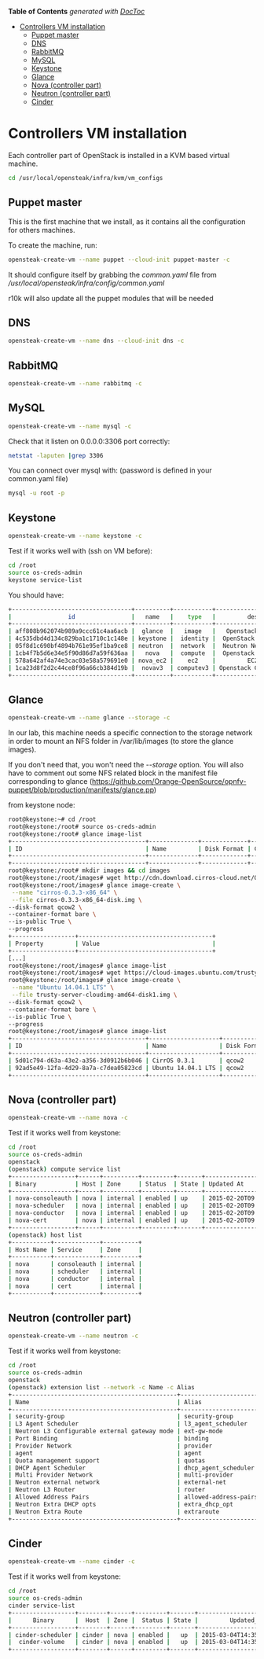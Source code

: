 **Table of Contents**  *generated with [DocToc](http://doctoc.herokuapp.com/)*

- [Controllers VM installation](#)
	- [Puppet master](#)
	- [DNS](#)
	- [RabbitMQ](#)
	- [MySQL](#)
	- [Keystone](#)
	- [Glance](#)
	- [Nova (controller part)](#)
	- [Neutron (controller part)](#)
	- [Cinder](#)

# Controllers VM installation

Each controller part of OpenStack is installed in a KVM based virtual machine.

```bash
cd /usr/local/opensteak/infra/kvm/vm_configs
```

## Puppet master

This is the first machine that we install, as it contains all the configuration for others machines.

To create the machine, run:

```bash
opensteak-create-vm --name puppet --cloud-init puppet-master -c
```

It should configure itself by grabbing the *common.yaml* file from */usr/local/opensteak/infra/config/common.yaml*

r10k will also update all the puppet modules that will be needed

## DNS

```bash
opensteak-create-vm --name dns --cloud-init dns -c
```

## RabbitMQ

```bash
opensteak-create-vm --name rabbitmq -c
```

## MySQL

```bash
opensteak-create-vm --name mysql -c
```

Check that it listen on 0.0.0.0:3306 port correctly:

```bash
netstat -laputen |grep 3306
```

You can connect over mysql with: (password is defined in your common.yaml file)

```bash
mysql -u root -p
```

## Keystone

```bash
opensteak-create-vm --name keystone -c
```

Test if it works well with (ssh on VM before):

```bash
cd /root
source os-creds-admin
keystone service-list
```

You should have:

```bash
+----------------------------------+----------+-----------+------------------------------+
|                id                |   name   |    type   |         description          |
+----------------------------------+----------+-----------+------------------------------+
| aff808b962074b989a9ccc61c4aa6acb |  glance  |   image   |   Openstack Image Service    |
| 4c535dbd4d134c829ba1c1710c1c148e | keystone |  identity |  OpenStack Identity Service  |
| 05f8d1c690bf4894b761e95ef1ba9ce8 | neutron  |  network  |  Neutron Networking Service  |
| 1cb4f7b5d6e34e5f90d86d7a59f636aa |   nova   |  compute  |  Openstack Compute Service   |
| 578a642af4a74e3cac03e58a579691e0 | nova_ec2 |    ec2    |         EC2 Service          |
| 1ca23d8f2d2c44ce8f96a66cb384d19b |  novav3  | computev3 | Openstack Compute Service v3 |
+----------------------------------+----------+-----------+------------------------------+
```

## Glance

```bash
opensteak-create-vm --name glance --storage -c
```

In our lab, this machine needs a specific connection to the storage network in order to mount an NFS folder in /var/lib/images (to store the glance images).

If you don't need that, you won't need the *--storage* option. You will also have to comment out some NFS related block in the manifest file corresponding to glance (https://github.com/Orange-OpenSource/opnfv-puppet/blob/production/manifests/glance.pp)

from keystone node:
```bash
root@keystone:~# cd /root
root@keystone:/root# source os-creds-admin
root@keystone:/root# glance image-list
+--------------------------------------+--------------+-------------+------------------+----------+--------+
| ID                                   | Name         | Disk Format | Container Format | Size     | Status |
+--------------------------------------+--------------+-------------+------------------+----------+--------+
+--------------------------------------+--------------+-------------+------------------+----------+--------+
root@keystone:/root# mkdir images && cd images
root@keystone:/root/images# wget http://cdn.download.cirros-cloud.net/0.3.3/cirros-0.3.3-x86_64-disk.img
root@keystone:/root/images# glance image-create \
 --name "cirros-0.3.3-x86_64" \
 --file cirros-0.3.3-x86_64-disk.img \
--disk-format qcow2 \
--container-format bare \
--is-public True \
--progress
+------------------+--------------------------------------+
| Property         | Value                                |
+------------------+--------------------------------------+
[...]
root@keystone:/root/images# glance image-list
root@keystone:/root/images# wget https://cloud-images.ubuntu.com/trusty/current/trusty-server-cloudimg-amd64-disk1.img
root@keystone:/root/images# glance image-create \
 --name "Ubuntu 14.04.1 LTS" \
 --file trusty-server-cloudimg-amd64-disk1.img \
--disk-format qcow2 \
--container-format bare \
--is-public True \
--progress
root@keystone:/root/images# glance image-list
+--------------------------------------+--------------------+-------------+------------------+-----------+--------+
| ID                                   | Name               | Disk Format | Container Format | Size      | Status |
+--------------------------------------+--------------------+-------------+------------------+-----------+--------+
| 5d01c794-d63a-43e2-a356-3d0912b6b046 | CirrOS 0.3.1       | qcow2       | bare             | 13147648  | active |
| 92ad5e49-12fa-4d29-8a7a-c7dea05823cd | Ubuntu 14.04.1 LTS | qcow2       | bare             | 267452928 | active |
+--------------------------------------+--------------------+-------------+------------------+-----------+--------+


```

## Nova (controller part)

```bash
opensteak-create-vm --name nova -c
```

Test if it works well from keystone:

```bash
cd /root
source os-creds-admin
openstack
(openstack) compute service list
+------------------+------+----------+---------+-------+----------------------------+
| Binary           | Host | Zone     | Status  | State | Updated At                 |
+------------------+------+----------+---------+-------+----------------------------+
| nova-consoleauth | nova | internal | enabled | up    | 2015-02-20T09:21:18.000000 |
| nova-scheduler   | nova | internal | enabled | up    | 2015-02-20T09:17:44.000000 |
| nova-conductor   | nova | internal | enabled | up    | 2015-02-20T09:18:28.000000 |
| nova-cert        | nova | internal | enabled | up    | 2015-02-20T09:21:18.000000 |
+------------------+------+----------+---------+-------+----------------------------+
(openstack) host list
+-----------+-------------+----------+
| Host Name | Service     | Zone     |
+-----------+-------------+----------+
| nova      | consoleauth | internal |
| nova      | scheduler   | internal |
| nova      | conductor   | internal |
| nova      | cert        | internal |
+-----------+-------------+----------+

```


## Neutron (controller part)

```bash
opensteak-create-vm --name neutron -c
```

Test if it works well from keystone:

```bash
cd /root
source os-creds-admin
openstack
(openstack) extension list --network -c Name -c Alias
+-----------------------------------------------+-----------------------+
| Name                                          | Alias                 |
+-----------------------------------------------+-----------------------+
| security-group                                | security-group        |
| L3 Agent Scheduler                            | l3_agent_scheduler    |
| Neutron L3 Configurable external gateway mode | ext-gw-mode           |
| Port Binding                                  | binding               |
| Provider Network                              | provider              |
| agent                                         | agent                 |
| Quota management support                      | quotas                |
| DHCP Agent Scheduler                          | dhcp_agent_scheduler  |
| Multi Provider Network                        | multi-provider        |
| Neutron external network                      | external-net          |
| Neutron L3 Router                             | router                |
| Allowed Address Pairs                         | allowed-address-pairs |
| Neutron Extra DHCP opts                       | extra_dhcp_opt        |
| Neutron Extra Route                           | extraroute            |
+-----------------------------------------------+-----------------------+
```


## Cinder


```bash
opensteak-create-vm --name cinder -c
```

Test if it works well from keystone:

```bash
cd /root
source os-creds-admin
cinder service-list
+------------------+--------+------+---------+-------+----------------------------+-----------------+
|      Binary      |  Host  | Zone |  Status | State |         Updated_at         | Disabled Reason |
+------------------+--------+------+---------+-------+----------------------------+-----------------+
| cinder-scheduler | cinder | nova | enabled |   up  | 2015-03-04T14:35:10.000000 |       None      |
|  cinder-volume   | cinder | nova | enabled |   up  | 2015-03-04T14:35:11.000000 |       None      |
+------------------+--------+------+---------+-------+----------------------------+-----------------+

```


